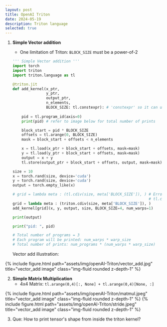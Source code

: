 ```yaml
---
layout: post
title: OpenAI Triton
date: 2024-05-19
description: Triton language
selected: true
---
```


1. **Simple Vector addition**
    - One limitation of Triton: `BLOCK_SIZE` must be a power-of-2

    ```python
    ''' Simple Vector addition '''
    import torch
    import triton
    import triton.language as tl

    @triton.jit
    def add_kernel(x_ptr,
                   y_ptr,
                   output_ptr,
                   n_elements,
                   BLOCK_SIZE: tl.constexpr): # 'constexpr' so it can used as a shape value. ??
        
        pid = tl.program_id(axis=0)
        print(pid) # refer to image below for total number of prints

        block_start = pid * BLOCK_SIZE
        offsets = tl.arange(0, BLOCK_SIZE)
        mask = block_start + offsets < n_elements

        x = tl.load(x_ptr + block_start + offsets, mask=mask)
        y = tl.load(y_ptr + block_start + offsets, mask=mask)
        output = x + y
        tl.store(output_ptr + block_start + offsets, output, mask=mask)

    size = 10
    x = torch.rand(size, device='cuda')
    y = torch.rand(size, device='cuda')
    output = torch.empty_like(x)

    # grid = lambda meta : (tl.cdiv(size, meta['BLOCK_SIZE']), ) # Error: cannot call @triton.jit'd outside of the scope of a kernel
                                                                 # tl.cdiv cannot be compiled outside the kernel without @triton.jit
    grid = lambda meta : (triton.cdiv(size, meta['BLOCK_SIZE']), )
    add_kernel[grid](x, y, output, size, BLOCK_SIZE=4, num_warps=1)

    print(output)

    ```
    ```python
    print("pid: ", pid)

    # Total number of programs = 3
    # Each program will be printed: num_warps * warp_size
    # Total number of prints: num_programs * (num_warps * warp_size)
    ```
    Vector add illustration:

<div class="row">
    <div class="col-sm mt-3 mt-md-0">
        {% include figure.html path="assets/img/openAI-Triton/vector_add.jpg" title="vector_add image" class="img-fluid rounded z-depth-1" %}
    </div>
</div>


2. **Simple Matrix Multiplication**
    - 4x4 Matrix: `tl.arange(0,4)[:, None] + tl.arange(0,4)[None, :]`
<div class="row">
    <div class="col-sm mt-3 mt-md-0">
        {% include figure.html path="assets/img/openAI-Triton/matmul.jpeg" title="vector_add image" class="img-fluid rounded z-depth-1" %}
        {% include figure.html path="assets/img/openAI-Triton/stride.jpeg" title="vector_add image" class="img-fluid rounded z-depth-1" %}
    </div>
</div>

3. Que: How to print tensor's shape from inside the triton kernel?

